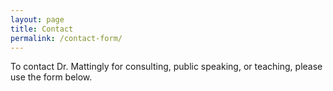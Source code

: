 ```yaml
---
layout: page
title: Contact
permalink: /contact-form/
---
```

To contact Dr. Mattingly for consulting, public speaking, or teaching, please use the form below.

<div id="formkeep-embed" data-formkeep-url="https://formkeep.com/p/17171553d6899ef025a8d00d6fd9d995?embedded=1"></div>

<script type="text/javascript" src="https://pym.nprapps.org/pym.v1.min.js"></script>
<script type="text/javascript" src="https://formkeep-production-herokuapp-com.global.ssl.fastly.net/formkeep-embed.js"></script>

<!-- Get notified when the form is submitted, add your own code below: -->
<script>
const formkeepEmbed = document.querySelector('#formkeep-embed')

formkeepEmbed.addEventListener('formkeep-embed:submitting', _event => {
  console.log('Submitting form...')
})

formkeepEmbed.addEventListener('formkeep-embed:submitted', _event => {
  console.log('Submitted form...')
})
</script>
